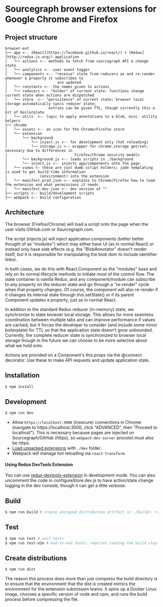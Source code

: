 # Sourcegraph browser extensions for Google Chrome and Firefox

## Project structure

```
browser-ext
├── app <-- [React](https://facebook.github.io/react/) + [Redux](http://redux.js.org/) application
│	└── actions <-- methods to fetch from sourcegraph API & change state
│	└── analytics <-- user event logger
│	└── components <-- "receive" state from reducers as and re-render whenever a property it subscribes to
│						are updated
│	└── constants <-- the names given to actions
│	└── reducers <-- "holder" of current state: functions change current state when actions are dispatched
│	└── store  <-- "persistence" of current state: browser local storage automatically syncs reducer state;
│					extries can be given TTL, though currently this a bit of boilerplate
│	└── utils  <-- logic to apply annotations to a blob, misc. utility helpers
├── chrome
│	└── assets <-- an icon for the Chrome/Firefox store
│	└── extension
│		└── background
│			└── inject.js <-- for development only (hot reloading)
│			└── storage.js <-- wrapper for chrome.storage get/set; necessary due to differences in
│								Firefox/Chrome security models
│		└── background.js <-- loads scripts in ./background
│		└── inject.js <-- injects app/components onto the page
│	└── views <- these are just dumb script holders; jade templating is used to get build-time information
│				(environment) into the extension
│	└── manifest.prod.json <-- explains to Chrome/Firefox how to load the extension and what permissions it needs
│	└── manifest.dev.json <-- dev version of ^^
├── scripts <-- build/development scripts
├── webpack <-- build configuration
```

## Architecture

The browser (Firefox/Chrome) will load a script onto the page when the user
visits GitHub.com or Sourcegraph.com.

The script (injects.js) will inject application components (better better
thought of as "modules") which may either have UI (as in normal React) or
instead only have side effects (e.g. the "BlobAnnotator" doesn't render
itself, but it is responsible for manipulating the blob dom to include
identifier links).

In both cases, we do this with React.Component as the "modules" base and
rely on its normal lifecycle methods to initiate most of the control flow.
The state container is vanilla Redux, and any component/module can subscribe
to any property on the reducer state and go through a "re-render" cycle when that
property changes. Of course, the component will also re-render if it changes
its internal state through this.setState() or if its parent Component updates
a property, just as in normal React.

In addition to the standard Redux reducer (in-memory) state, we synchronize to
state browser local storage. This allows for more seamless coordination between
multiple tabs and can improve performance if values are cached; but it forces
the developer to consider (and include some minor boilerplate) for TTL so that
the application state doesn't grow unbounded. Currently, the complete
reducer state is synchronized to browser local storage though in the future we
can choose to be more selective about what we hold onto.

Actions are provided on a Component's this.props via the @connect decorator.
Use these to make API requests and update application state.

## Installation

```bash
$ npm install
```

## Development

```bash
$ npm run dev
```
* Allow `https://localhost:3000` (insecure) connections in Chrome (navigate to https://localhost:3000, click "ADVANCED", then "Proceed to localhost"). This is necessary because pages are injected on Sourcegraph/GitHub (https), so `webpack-dev-server` procotol must also be https.
* [Load unpacked extensions](https://developer.chrome.com/extensions/getstarted#unpacked) with `./dev` folder.
* Webpack will manage hot reloading via `react-transform`.

#### Using Redux DevTools Extension

You can use [redux-devtools-extension](https://github.com/zalmoxisus/redux-devtools-extension) in development mode.
You can also uncomment the code in configureStore.dev.js to have action/state change logging in the
dev console, though it can get a little verbose.

## Build

```bash
$ npm run build # create unzipped distribution artifact in ./build/; required for e2e tests
```

## Test

```bash
$ npm run test # unit tests
$ npm run test-e2e # end-to-end tests; requires running the build step prior
```

## Create distributions

```bash
$ npm run dist
```

The reason this process does more than just compress the build directory is to ensure that the environment that the dist is created mimics the environment for the extension submission teams. It spins up a Docker Linux image, chooses a specific version of node and npm, and runs the build process before compressing the file.
